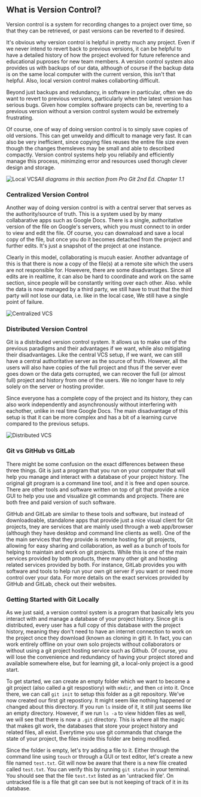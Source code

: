 ## What is Version Control?
Version control is a system for recording changes to a project over time, so that they can be retrieved, or past versions can be reverted to if desired.

It's obvious why version control is helpful in pretty much any project. Even if we never intend to revert back to previous versions, it can be helpful to have a detailed history of how the project evolved for future reference and educational puproses for new team members. A version control system also provides us with backups of our data, although of course if the backup data is on the same local computer with the current version, this isn't that helpful. Also, local version control makes collaborting difficult.

Beyond just backups and redundancy, in software in particular, often we do want to revert to previous versions, particularly when the latest version has serious bugs. Given how complex software projects can be, reverting to a previous version without a version control system would be extremely frustrating.

Of course, one of way of doing version control is to simply save copies of old versions. This can get unweildy and difficult to manage very fast. It can also be very inefficient, since copying files reuses the entire file size even though the changes themsleves may be small and able to described compactly. Version control systems help you reliabily and efficiently manage this process, minimzing error and resources used thorugh clever design and storage.

![Local VCS](https://git-scm.com/book/en/v2/images/local.png)*All diagrams in this section from Pro Git 2nd Ed. Chapter 1.1*

### Centralized Version Control
Another way of doing version control is with a central server that serves as the authority/source of truth. This is a system used by by many collabarative apps such as Google Docs. There is a single, authoritative version of the file on Google's servers, which you must connect to in order to view and edit the file. Of course, you can downaload and save a local copy of the file, but once you do it becomes detached from the project and further edits. It's just a snapshot of the project at one instance.

Clearly in this model, collaborating is mucuh easier. Another advantage of this is that there is now a copy of the file(s) at a remote site which the users are not responsible for. Howevere, there are some disadvantages. Since all edits are in realtime, it can also be hard to coordinate and work on the same section, since people will be constantly writing over each other. Also. while the data is now managed by a third party, we still have to trust that the third party will not lose our data, i.e. like in the local case, We still have a single point of failure.

![Centralized VCS](https://git-scm.com/book/en/v2/images/centralized.png)

### Distributed Version Control
Git is a distributed version control system. It allows us to make use of the previous paradigms and their advantages if we want, while also mitigiating their disadvantages. Like the central VCS setup, if we want, we can still have a central authoritative server as the source of truth. However, all the users will also have copies of the full project and thus if the server ever goes down or the data gets corrupted, we can recover the full (or almost full) project and history from one of the users. We no longer have to rely solely on the server or hosting provider.

Since everyone has a complete copy of the project and its history, they can also work independently and asynchronously without interfering with eachother, unlike in real time Google Docs. The main disadvantage of this setup is that it can be more complex and has a bit of a learning curve compared to the previous setups.

![Distributed VCS](https://git-scm.com/book/en/v2/images/distributed.png)

### Git vs GitHub vs GitLab
There might be some confusion on the exact differences between these three things. Git is just a program that you run on your computer that will help you manage and interact with a database of your project history. The original git program is a command line tool, and it is free and open source. There are other tools and software written on top of git that provide a nice GUI to help you use and visualize git commands and projects. There are both free and paid version of such software. 

GitHub and GitLab are similar to these tools and software, but instead of downloadoable, standalone apps that provide just a nice visual client for Git projects, tney are services that are mainly used through a web app/browser (although they have desktop and command line clients as well). One of the the main services that they provide is remote hosting for git projects, allowing for easy sharing and collaboration, as well as a bunch of tools for helping to maintain and work on git projects. While this is one of the main services provided by both products, there many other git and hosting related services provided by both. For instance, GitLab provides you with software and tools to help run your own git server if you want or need more control over your data. For more details on the exact services provided by GitHub and GitLab, check out their websites.

### Getting Started with Git Locally
As we just said, a version control system is a program that basically lets you interact with and manage a database of your project history. Since git is distributed, every user has a full copy of this database with the project history, meaning they don't need to have an internet connection to work on the project once they download (known as cloning in git) it. In fact, you can work entirely offline  on your own solo projects without collaborators or without using a git project hosting service such as Github. Of course, you will lose the convenience and redundancy of having your project stored and available somewhere else, but for learning git, a local-only project is a good start.

To get started, we can create an empty folder which we want to become a git project (also called a git respostiory) with `mkdir`, and then `cd` into it. Once there, we can call `git init` to setup this folder as a git repository. We've now created our first git repostiory. It might seem like nothing happened or changed about this directory. If you run `ls` inside of it, it still just seems like an empty directory. However, if we run `ls -a` to view hidden files as well, we will see that there is now a `.git` directory. This is where all the magic that makes git work, the databases that store your project history and related files, all exist. Everytime you use git commands that change the state of your project, the files inside this folder are being modified.

Since the folder is empty, let's try adding a file to it. Either through the command line using `touch` or through a GUI or text editor, let's create a new file named `test.txt`. Git will now be aware that there is a new file created called `test.txt`. You can verify this by running `git status` in your terminal. You should see that the file `test.txt` listed as an 'untracked file'. On untracked file is a file that git can see but is not keeping of track of it in its database. 